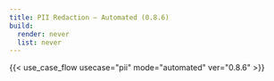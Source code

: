 ```yaml
---
title: PII Redaction – Automated (0.8.6)
build:
  render: never
  list: never
---
```


{{< use_case_flow usecase="pii" mode="automated" ver="0.8.6" >}}